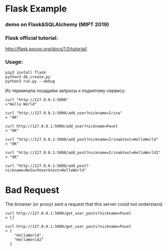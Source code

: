 # Flask Example
### demo on Flask&SQLAlchemy (MIPT 2019)


### Flask official tutorial:
http://flask.pocoo.org/docs/1.0/tutorial/


### Usage:
```
pip3 install flask
python3 db_create.py
python3 run.py --debug
```

Из терминала позадаём запросы к поднятому сервису:
```
curl "http://127.0.0.1:5000"
>"Hello World"

curl "http://127.0.0.1:5000/add_user?nickname=Irina"
> "OK"

curl http://127.0.0.1:5000/add_user?nickname=Pavel
> "OK"

curl "http://127.0.0.1:5000/add_post?nickname=Irina&text=HelloWorld"
> "OK"

curl "http://127.0.0.1:5000/add_post?nickname=Irina&text=HelloWorld2"
> "OK"

curl "http://127.0.0.1:5000/add_post?nickname=NoSuchUser&text=HelloWorld"
```
<!DOCTYPE HTML PUBLIC "-//W3C//DTD HTML 3.2 Final//EN">
<title>400 Bad Request</title>
<h1>Bad Request</h1>
<p>The browser (or proxy) sent a request that this server could not understand.</p>

```
curl http://127.0.0.1:5000/get_user_posts?nickname=Pavel
> []

curl http://127.0.0.1:5000/get_user_posts?nickname=Pavel
> [
    "HelloWorld", 
    "HelloWorld2"
  ]
```
